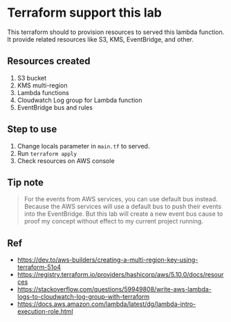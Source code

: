 # Terraform support this lab

This terraform should to provision resources to served this lambda function.
It provide related resources like S3, KMS, EventBridge, and other.

## Resources created

1. S3 bucket
2. KMS multi-region
3. Lambda functions
4. Cloudwatch Log group for Lambda function
5. EventBridge bus and rules

## Step to use

1. Change locals parameter in `main.tf` to served.
2. Run `terraform apply`
3. Check resources on AWS console

## Tip note

> For the events from AWS services, you can use default bus instead.
> Because the AWS services will use a default bus to push their events into
> the EventBridge. But this lab will create a new event bus cause to proof
> my concept without effect to my current project running.

## Ref
- https://dev.to/aws-builders/creating-a-multi-region-key-using-terraform-51o4
- https://registry.terraform.io/providers/hashicorp/aws/5.10.0/docs/resources
- https://stackoverflow.com/questions/59949808/write-aws-lambda-logs-to-cloudwatch-log-group-with-terraform
- https://docs.aws.amazon.com/lambda/latest/dg/lambda-intro-execution-role.html
